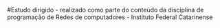 #Estudo dirigido - realizado como parte do conteúdo da disciplina de programação de
Redes de computadores - Instituto Federal Catarinense